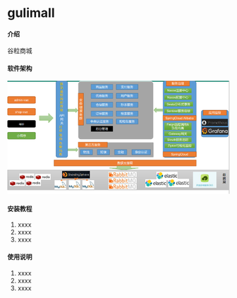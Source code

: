 # gulimall

#### 介绍
谷粒商城

#### 软件架构

![image-20210920000917447](/docs/image/image-20210920000917447.png)


#### 安装教程

1.  xxxx
2.  xxxx
3.  xxxx

#### 使用说明

1.  xxxx
2.  xxxx
3.  xxxx
